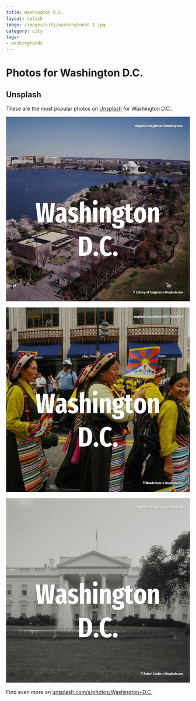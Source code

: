 ```yaml
---
title: Washington D.C.
layout: splash
image: /images/city/washingtondc.1.jpg
category: city
tags:
- washingtondc
---
```

# Photos for Washington D.C.

## Unsplash

These are the most popular photos on [Unsplash](https://unsplash.com) for Washington D.C..

![Washington D.C.](/images/city/washingtondc.1.jpg)

![Washington D.C.](/images/city/washingtondc.2.jpg)

![Washington D.C.](/images/city/washingtondc.3.jpg)

Find even more on [unsplash.com/s/photos/Washington+D.C.](https://unsplash.com/s/photos/Washington+D.C.)